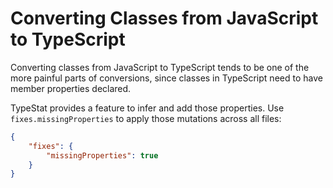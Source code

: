 # Converting Classes from JavaScript to TypeScript

Converting classes from JavaScript to TypeScript tends to be one of the more painful parts of conversions,
since classes in TypeScript need to have member properties declared.

TypeStat provides a feature to infer and add those properties.
Use `fixes.missingProperties` to apply those mutations across all files:

```json
{
    "fixes": {
        "missingProperties": true
    }
}
```